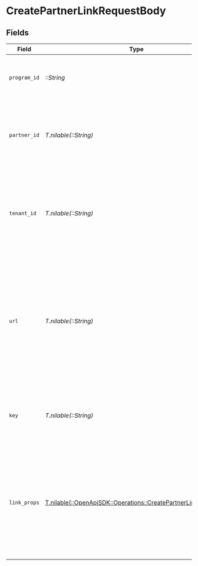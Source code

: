 # CreatePartnerLinkRequestBody


## Fields

| Field                                                                                                                                                           | Type                                                                                                                                                            | Required                                                                                                                                                        | Description                                                                                                                                                     |
| --------------------------------------------------------------------------------------------------------------------------------------------------------------- | --------------------------------------------------------------------------------------------------------------------------------------------------------------- | --------------------------------------------------------------------------------------------------------------------------------------------------------------- | --------------------------------------------------------------------------------------------------------------------------------------------------------------- |
| `program_id`                                                                                                                                                    | *::String*                                                                                                                                                      | :heavy_check_mark:                                                                                                                                              | The ID of the program that the partner is enrolled in.                                                                                                          |
| `partner_id`                                                                                                                                                    | *T.nilable(::String)*                                                                                                                                           | :heavy_minus_sign:                                                                                                                                              | The ID of the partner to create a link for. Will take precedence over `tenantId` if provided.                                                                   |
| `tenant_id`                                                                                                                                                     | *T.nilable(::String)*                                                                                                                                           | :heavy_minus_sign:                                                                                                                                              | The ID of the partner in your system. If both `partnerId` and `tenantId` are not provided, an error will be thrown.                                             |
| `url`                                                                                                                                                           | *T.nilable(::String)*                                                                                                                                           | :heavy_minus_sign:                                                                                                                                              | The URL to shorten (if not provided, the program's default URL will be used). Will throw an error if the domain doesn't match the program's default URL domain. |
| `key`                                                                                                                                                           | *T.nilable(::String)*                                                                                                                                           | :heavy_minus_sign:                                                                                                                                              | The short link slug. If not provided, a random 7-character slug will be generated.                                                                              |
| `link_props`                                                                                                                                                    | [T.nilable(::OpenApiSDK::Operations::CreatePartnerLinkLinkProps)](../../models/operations/createpartnerlinklinkprops.md)                                        | :heavy_minus_sign:                                                                                                                                              | Additional properties that you can pass to the partner's short link. Will be used to override the default link properties for this partner.                     |
